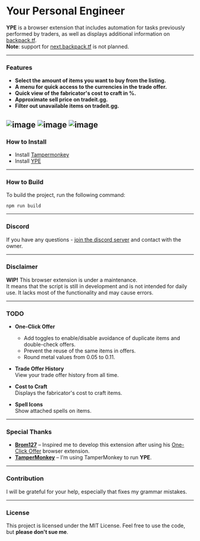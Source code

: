 # Your Personal Engineer

**YPE** is a browser extension that includes automation for tasks previously performed by traders, as well as displays additional information on [backpack.tf](https://backpack.tf).</br>
**Note**: support for [next.backpack.tf](https://next.backpack.tf) is not planned.

---

### Features

- **Select the amount of items you want to buy from the listing.**
- **A menu for quick access to the currencies in the trade offer.**
- **Quick view of the fabricator's cost to craft in %.**
- **Approximate sell price on tradeit.gg.**
- **Filter out unavailable items on tradeit.gg.**

![image](https://github.com/user-attachments/assets/af6239f7-a5af-4181-8f84-9a10e82c0bcf)
![image](https://github.com/user-attachments/assets/a1f73ad0-c775-4200-ba78-887b9c266840)
![image](https://github.com/user-attachments/assets/f68e6413-9785-4af5-8467-24d7d6bc1dab)
---

### How to Install

- Install [Tampermonkey](https://www.tampermonkey.net/)
- Install [YPE](https://github.com/EurekaEffect/your-personal-engineer/raw/refs/heads/master/output/ype.bundle.user.js)
---

### How to Build

To build the project, run the following command:

`npm run build`

---

### Discord

If you have any questions - [join the discord server](https://discord.gg/zRh8C9NuBR) and contact with the owner.

---

### Disclaimer

**WIP!** This browser extension is under a maintenance.<br>
It means that the script is still in development and is not intended for daily use. It lacks most of the functionality and may cause errors.

---

### TODO

- **One-Click Offer**
  - Add toggles to enable/disable avoidance of duplicate items and double-check offers.
  - Prevent the reuse of the same items in offers.
  - Round metal values from 0.05 to 0.11.

- **Trade Offer History**  
  View your trade offer history from all time.

- **Cost to Craft**  
  Displays the fabricator's cost to craft items.

- **Spell Icons**  
  Show attached spells on items.

---

### Special Thanks

- **[Brom127](https://github.com/peleicht)** – Inspired me to develop this extension after using his [One-Click Offer](https://github.com/peleicht/backpack-offer-sender) browser extension.
- **[TamperMonkey](https://www.tampermonkey.net/)** – I'm using TamperMonkey to run **YPE**.

---

### Contribution

I will be grateful for your help, especially that fixes my grammar mistakes.

---

### License

This project is licensed under the MIT License. Feel free to use the code, but **please don't sue me**.
